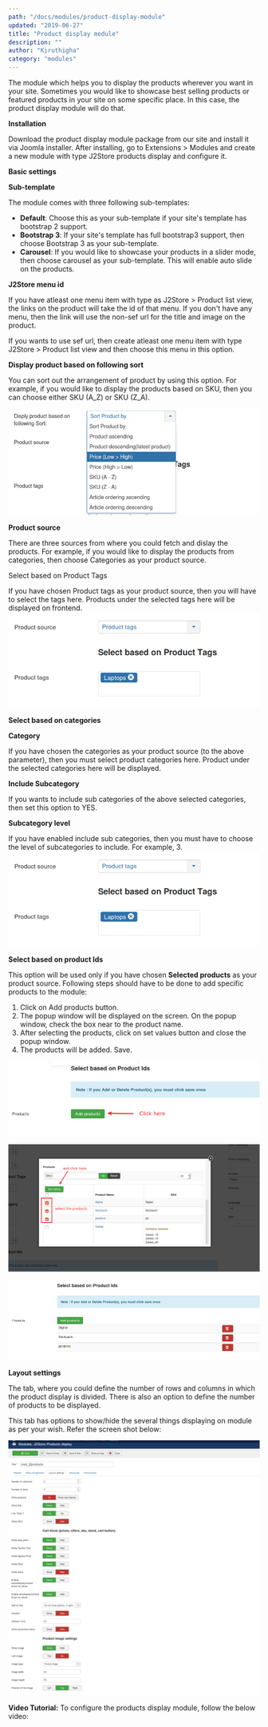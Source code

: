 ```yaml
---
path: "/docs/modules/product-display-module"
updated: "2019-06-27"
title: "Product display module"
description: ""
author: "Kiruthigha"
category: "modules"
---
```


The module which helps you to display the products wherever you want in your site. Sometimes you would like to showcase best selling products or featured products in your site on some specific place. In this case, the product display module will do that.

**Installation**

Download the product display module package from our site and install it via Joomla installer.
After installing, go to Extensions > Modules and create a new module with type J2Store products display and configure it.

**Basic settings**

**Sub-template**

The module comes with three following sub-templates:

* **Default**: Choose this as your sub-template if your site's template has bootstrap 2 support.
* **Bootstrap 3**: If your site's template has full bootstrap3 support, then choose Bootstrap 3 as your sub-template.
* **Carousel**: If you would like to showcase your products in a slider mode, then choose carousel as your sub-template. This will enable auto slide on the products.

**J2Store menu id**

If you have atleast one menu item with type as J2Store > Product list view, the links on the product will take the id of that menu. If you don't have any menu, then the link will use the non-sef url for the title and image on the product.

If you wants to use sef url, then create atleast one menu item with type J2Store > Product list view and then choose this menu in this option.

**Display product based on following sort**

You can sort out the arrangement of product by using this option. For example, if you would like to display the products based on SKU, then you can choose either SKU (A_Z) or SKU (Z_A).

![](../../images/modules/product-dispaly-module/pdm01.png)

**Product source**

There are three sources from where you could fetch and dislay the products. For example, if you would like to display the products from categories, then choose Categories as your product source.

Select based on Product Tags

If you have chosen Product tags as your product source, then you will have to select the tags here. Products under the selected tags here will be displayed on frontend.
![](../../images/modules/product-dispaly-module/pdm02.png)

**Select based on categories**

**Category**

If you have chosen the categories as your product source (to the above parameter), then you must select product categories here. Product under the selected categories here will be displayed.

**Include Subcategory**

If you wants to include sub categories of the above selected categories, then set this option to YES.

**Subcategory level**

If you have enabled include sub categories, then you must have to choose the level of subcategories to include. For example, 3.
![](../../images/modules/product-dispaly-module/pdm02.png)

**Select based on product Ids**

This option will be used only if you have chosen **Selected products** as your product source. Following steps should have to be done to add specific products to the module:

1. Click on Add products button.
2. The popup window will be displayed on the screen. On the popup window, check the box near to the product name.
3. After selecting the products, click on set values button and close the popup window.
4. The products will be added. Save.

![](../../images/modules/product-dispaly-module/pdm04.png)


![](../../images/modules/product-dispaly-module/pdm05.png)


![](../../images/modules/product-dispaly-module/pdm06.png)


**Layout settings**

The tab, where you could define the number of rows and columns in which the product display is divided. There is also an option to define the number of products to be displayed.

This tab has options to show/hide the several things displaying on module as per your wish. Refer the screen shot below:

![](../../images/modules/product-dispaly-module/pdm07.png)

**Video Tutorial:**
 To configure the products display module, follow the below video:

 
